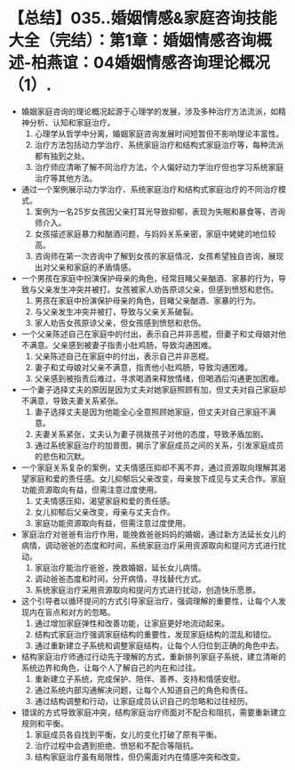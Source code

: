 # 【总结】035..婚姻情感&家庭咨询技能大全（完结）：第1章：婚姻情感咨询概述-柏燕谊：04婚姻情感咨询理论概况（1）.

-   婚姻家庭咨询的理论概况起源于心理学的发展，涉及多种治疗方法流派，如精神分析、认知和家庭治疗。
    1.  心理学从哲学中分离，婚姻家庭咨询发展时间短暂但不影响理论丰富性。
    2.  治疗方法包括动力学治疗、系统家庭治疗和结构式家庭治疗等，每种流派都有独到之处。
    3.  治疗师应清晰了解不同治疗方法，个人偏好动力学治疗但也学习系统家庭治疗等其他方法。
-   通过一个案例展示动力学治疗、系统家庭治疗和结构式家庭治疗的不同治疗模式。
    1.  案例为一名25岁女孩因父亲打耳光导致抑郁，表现为失眠和暴食等，咨询师介入。
    2.  女孩描述家庭暴力和酗酒问题，与妈妈关系亲密，家庭中姥姥的地位较高。
    3.  咨询师在第一次咨询中了解到女孩的家庭情况，女孩希望独自咨询，展现出对父亲和家庭的矛盾情感。
-   一个男孩在家庭中扮演保护母亲的角色，经常目睹父亲酗酒、家暴的行为，导致与父亲发生冲突并被打。女孩被家人劝告原谅父亲，但感到愤怒和悲伤。
    1.  男孩在家庭中扮演保护母亲的角色，目睹父亲酗酒、家暴的行为。
    2.  与父亲发生冲突并被打，导致与父亲关系破裂。
    3.  家人劝告女孩原谅父亲，但女孩感到愤怒和悲伤。
-   一个父亲陈述自己在家庭中的付出，表示自己并非恶棍，但妻子和丈母娘对他不满意。父亲感到被妻子指责小肚鸡肠，导致沟通困难。
    1.  父亲陈述自己在家庭中的付出，表示自己并非恶棍。
    2.  妻子和丈母娘对父亲不满意，指责他小肚鸡肠，导致沟通困难。
    3.  父亲感到被指责后难过，寻求喝酒来释放情绪，但喝酒后沟通更加困难。
-   一个妻子选择丈夫的原因是因为丈夫对她家庭照顾有加，但丈夫对自己家庭却不满意，导致夫妻关系紧张。
    1.  妻子选择丈夫是因为他能全心全意照顾她家庭，但丈夫对自己家庭不满意。
    2.  夫妻关系紧张，丈夫认为妻子挑拨孩子对他的态度，导致矛盾加剧。
    3.  通过系统家庭治疗的加普图，揭示了家庭成员之间的关系，引发家庭成员的悲伤和沉默。
-   一个家庭关系复杂的案例，丈夫情感压抑却不离不弃，通过资源取向理解其渴望家庭和爱的责任感。女儿抑郁后父亲改变，母亲放下成见与丈夫合作。家庭功能资源取向有益，但需注意过度使用。
    1.  丈夫情感压抑，渴望家庭和爱的责任感。
    2.  女儿抑郁后父亲改变，母亲与丈夫合作。
    3.  家庭功能资源取向有益，但需注意过度使用。
-   家庭治疗对爸爸有治疗作用，能挽救爸爸妈妈的婚姻，通过新方法延长女儿的病情，调动爸爸的态度和时间，系统家庭治疗采用资源取向和提问方式进行扰动。
    1.  家庭治疗能治疗爸爸，挽救婚姻，延长女儿病情。
    2.  调动爸爸态度和时间，分开病情，寻找替代方式。
    3.  系统家庭治疗采用资源取向和提问方式进行扰动，创造快乐愿景。
-   这个引导者以循环提问的方式引导家庭治疗，强调理解的重要性，让每个人发现内在盲点和对方的忽略。
    1.  通过增加家庭弹性和改善功能，让家庭更好地流动起来。
    2.  结构式家庭治疗强调家庭结构的重要性，发现家庭结构的混乱和错位。
    3.  通过重新建立子系统和调整家庭结构，让每个人归位到正确的角色中去。
-   结构家庭治疗师通过行动先于理解的方式，重新排列家庭子系统，建立清晰的系统边界和角色，让每个人了解自己的内在和过往。
    1.  重新建立子系统，完成保护、陪伴、善养、支持和情感安慰。
    2.  通过系统内部沟通解决问题，让每个人知道自己的角色和责任。
    3.  通过结构调整和行动，让家庭成员认识自己的忽略和过往经历。
-   错误的方式导致家庭冲突，结构家庭治疗师面对不配合和阻抗，需要重新建立规则和平衡。
    1.  家庭成员各自找到平衡，女儿的变化打破了原有平衡。
    2.  治疗过程中会遇到拒绝、愤怒和不配合等阻抗。
    3.  结构家庭治疗虽有局限性，但仍需面对内在情感冲突和改变。